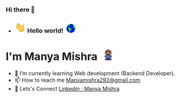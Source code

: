 ### Hi there 👋
- ### <img src="https://github.com/XenoCod/XenoCod/blob/main/gifs/Hi.gif" width="29" height="29"> **Hello world!** &nbsp;<img src="https://github.com/XenoCod/XenoCod/blob/main/gifs/Earth.gif" width="24" height="24">
# I'm Manya Mishra &nbsp;<img src="https://github.com/XenoCod/XenoCod/blob/main/gifs/Mario_Hello_Big.gif" width="30" height="30">
- 🌱 I’m currently learning Web development (Backend Developer).
- 📫 How to reach me <a href="mailto:manyamishra292@gmail.com" target="_blank">Manyamishra292@gmail.com</a>
- 👀 Lets's Connect <a href="https://www.linkedin.com/in/manya-mishra-558856220/" target="_blank">Linkedin : Manya Mishra</a>


<!--
**KrishnayMishra/krishnayMishra** is a ✨ _special_ ✨ repository because its `README.md` (this file) appears on your GitHub profile.

Here are some ideas to get you started:

- 🔭 I’m currently working on ...
- 🌱 I’m currently learning ...
- 👯 I’m looking to collaborate on ...
- 🤔 I’m looking for help with ...
- 💬 Ask me about ...
- 📫 How to reach me: ...
- 😄 Pronouns: ...
- ⚡ Fun fact: ...
-->
